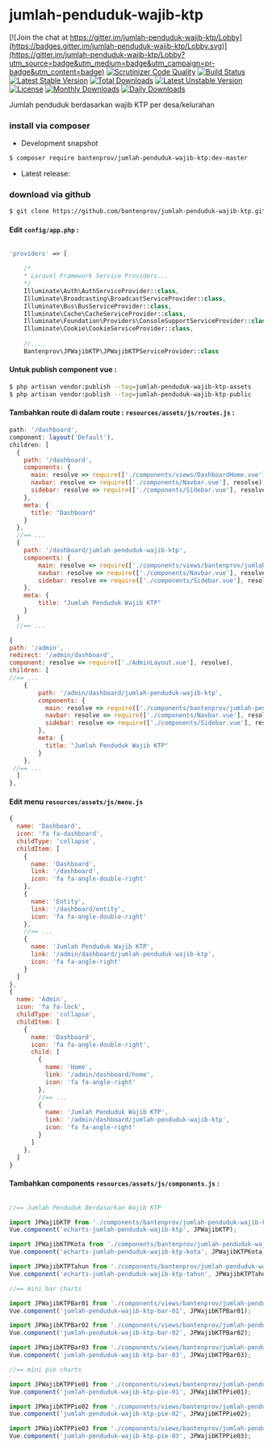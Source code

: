 # jumlah-penduduk-wajib-ktp

[![Join the chat at https://gitter.im/jumlah-penduduk-wajib-ktp/Lobby](https://badges.gitter.im/jumlah-penduduk-wajib-ktp/Lobby.svg)](https://gitter.im/jumlah-penduduk-wajib-ktp/Lobby?utm_source=badge&utm_medium=badge&utm_campaign=pr-badge&utm_content=badge)
[![Scrutinizer Code Quality](https://scrutinizer-ci.com/g/bantenprov/jumlah-penduduk-wajib-ktp/badges/quality-score.png?b=master)](https://scrutinizer-ci.com/g/bantenprov/jumlah-penduduk-wajib-ktp/?branch=master)
[![Build Status](https://scrutinizer-ci.com/g/bantenprov/jumlah-penduduk-wajib-ktp/badges/build.png?b=master)](https://scrutinizer-ci.com/g/bantenprov/jumlah-penduduk-wajib-ktp/build-status/master)
[![Latest Stable Version](https://poser.pugx.org/bantenprov/jumlah-penduduk-wajib-ktp/v/stable)](https://packagist.org/packages/bantenprov/jumlah-penduduk-wajib-ktp)
[![Total Downloads](https://poser.pugx.org/bantenprov/jumlah-penduduk-wajib-ktp/downloads)](https://packagist.org/packages/bantenprov/jumlah-penduduk-wajib-ktp)
[![Latest Unstable Version](https://poser.pugx.org/bantenprov/jumlah-penduduk-wajib-ktp/v/unstable)](https://packagist.org/packages/bantenprov/jumlah-penduduk-wajib-ktp)
[![License](https://poser.pugx.org/bantenprov/jumlah-penduduk-wajib-ktp/license)](https://packagist.org/packages/bantenprov/jumlah-penduduk-wajib-ktp)
[![Monthly Downloads](https://poser.pugx.org/bantenprov/jumlah-penduduk-wajib-ktp/d/monthly)](https://packagist.org/packages/bantenprov/jumlah-penduduk-wajib-ktp)
[![Daily Downloads](https://poser.pugx.org/bantenprov/jumlah-penduduk-wajib-ktp/d/daily)](https://packagist.org/packages/bantenprov/jumlah-penduduk-wajib-ktp)

Jumlah penduduk berdasarkan wajib KTP per desa/kelurahan

### install via composer

- Development snapshot
```bash
$ composer require bantenprov/jumlah-penduduk-wajib-ktp:dev-master
```
- Latest release:


### download via github

~~~bash
$ git clone https://github.com/bantenprov/jumlah-penduduk-wajib-ktp.git
~~~


#### Edit `config/app.php` :
```php

'providers' => [

    /*
    * Laravel Framework Service Providers...
    */
    Illuminate\Auth\AuthServiceProvider::class,
    Illuminate\Broadcasting\BroadcastServiceProvider::class,
    Illuminate\Bus\BusServiceProvider::class,
    Illuminate\Cache\CacheServiceProvider::class,
    Illuminate\Foundation\Providers\ConsoleSupportServiceProvider::class,
    Illuminate\Cookie\CookieServiceProvider::class,
    
    //....
    Bantenprov\JPWajibKTP\JPWajibKTPServiceProvider::class

```

#### Untuk publish component vue :

```bash
$ php artisan vendor:publish --tag=jumlah-penduduk-wajib-ktp-assets
$ php artisan vendor:publish --tag=jumlah-penduduk-wajib-ktp-public
```

#### Tambahkan route di dalam route : `resources/assets/js/routes.js` :

```javascript
path: '/dashboard',
component: layout('Default'),
children: [
  {
    path: '/dashboard',
    components: {
      main: resolve => require(['./components/views/DashboardHome.vue'], resolve),
      navbar: resolve => require(['./components/Navbar.vue'], resolve),
      sidebar: resolve => require(['./components/Sidebar.vue'], resolve)
    },
    meta: {
      title: "Dashboard"
    }
  },
  //== ...
  {
    path: '/dashboard/jumlah-penduduk-wajib-ktp',
    components: {
        main: resolve => require(['./components/views/bantenprov/jumlah-penduduk-wajib-ktp/DashboardJPWajibKTP.vue'], resolve),
        navbar: resolve => require(['./components/Navbar.vue'], resolve),
        sidebar: resolve => require(['./components/Sidebar.vue'], resolve)
    },
    meta: {
        title: "Jumlah Penduduk Wajib KTP"
    }
  }
  //== ...
```

```javascript
{
path: '/admin',
redirect: '/admin/dashboard',
component: resolve => require(['./AdminLayout.vue'], resolve),
children: [
//== ...
    {
        path: '/admin/dashboard/jumlah-penduduk-wajib-ktp',
        components: {
          main: resolve => require(['./components/bantenprov/jumlah-penduduk-wajib-ktp/JPWajibKTPAdmin.show.vue'], resolve),
          navbar: resolve => require(['./components/Navbar.vue'], resolve),
          sidebar: resolve => require(['./components/Sidebar.vue'], resolve)
        },
        meta: {
          title: "Jumlah Penduduk Wajib KTP"
        }
    },
 //== ...   
  ]
},

```

#### Edit menu `resources/assets/js/menu.js`

```javascript
{
  name: 'Dashboard',
  icon: 'fa fa-dashboard',
  childType: 'collapse',
  childItem: [
    {
      name: 'Dashboard',
      link: '/dashboard',
      icon: 'fa fa-angle-double-right'
    },
    {
      name: 'Entity',
      link: '/dashboard/entity',
      icon: 'fa fa-angle-double-right'
    },
    //== ...
    {
      name: 'Jumlah Penduduk Wajib KTP',
      link: '/admin/dashboard/jumlah-penduduk-wajib-ktp',
      icon: 'fa fa-angle-right'
    }
  ]
},
{
  name: 'Admin',
  icon: 'fa fa-lock',
  childType: 'collapse',
  childItem: [
    {
      name: 'Dashboard',
      icon: 'fa fa-angle-double-right',
      child: [
        {
          name: 'Home',
          link: '/admin/dashboard/home',
          icon: 'fa fa-angle-right'
        },
        //== ...
        {
          name: 'Jumlah Penduduk Wajib KTP',
          link: '/admin/dashboard/jumlah-penduduk-wajib-ktp',
          icon: 'fa fa-angle-right'
        }
      ]
    },
  ]
}
```


#### Tambahkan components `resources/assets/js/components.js` :

```javascript

//== Jumlah Penduduk Berdasarkan Wajib KTP

import JPWajibKTP from './components/bantenprov/jumlah-penduduk-wajib-ktp/JPWajibKTP.chart.vue';
Vue.component('echarts-jumlah-penduduk-wajib-ktp', JPWajibKTP);

import JPWajibKTPKota from './components/bantenprov/jumlah-penduduk-wajib-ktp/JPWajibKTPKota.chart.vue';
Vue.component('echarts-jumlah-penduduk-wajib-ktp-kota', JPWajibKTPKota);

import JPWajibKTPTahun from './components/bantenprov/jumlah-penduduk-wajib-ktp/JPWajibKTPTahun.chart.vue';
Vue.component('echarts-jumlah-penduduk-wajib-ktp-tahun', JPWajibKTPTahun);

//== mini bar charts

import JPWajibKTPBar01 from './components/views/bantenprov/jumlah-penduduk-wajib-ktp/JPWajibKTPBar01.vue';
Vue.component('jumlah-penduduk-wajib-ktp-bar-01', JPWajibKTPBar01);

import JPWajibKTPBar02 from './components/views/bantenprov/jumlah-penduduk-wajib-ktp/JPWajibKTPBar02.vue';
Vue.component('jumlah-penduduk-wajib-ktp-bar-02', JPWajibKTPBar02);

import JPWajibKTPBar03 from './components/views/bantenprov/jumlah-penduduk-wajib-ktp/JPWajibKTPBar03.vue';
Vue.component('jumlah-penduduk-wajib-ktp-bar-03', JPWajibKTPBar03);

//== mini pie charts

import JPWajibKTPPie01 from './components/views/bantenprov/jumlah-penduduk-wajib-ktp/JPWajibKTPPie01.vue';
Vue.component('jumlah-penduduk-wajib-ktp-pie-01', JPWajibKTPPie01);

import JPWajibKTPPie02 from './components/views/bantenprov/jumlah-penduduk-wajib-ktp/JPWajibKTPPie02.vue';
Vue.component('jumlah-penduduk-wajib-ktp-pie-02', JPWajibKTPPie02);

import JPWajibKTPPie03 from './components/views/bantenprov/jumlah-penduduk-wajib-ktp/JPWajibKTPPie03.vue';
Vue.component('jumlah-penduduk-wajib-ktp-pie-03', JPWajibKTPPie03);
```



